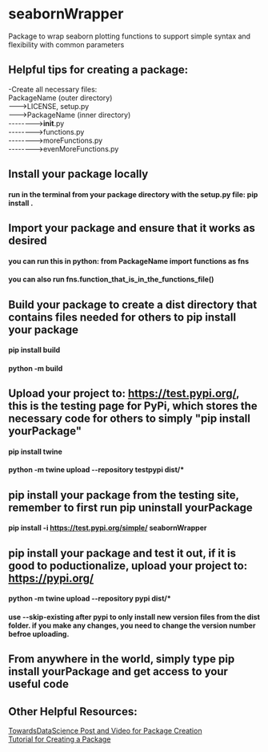 # seabornWrapper
Package to wrap seaborn plotting functions to support simple syntax and flexibility with common parameters


## Helpful tips for creating a package:
-Create all necessary files: 
<br> PackageName (outer directory)
<br> --->LICENSE, setup.py
<br> --->PackageName (inner directory)
<br> -------->__init__.py
<br> -------->functions.py
<br> -------->moreFunctions.py
<br> -------->evenMoreFunctions.py
    
## Install your package locally
#### run in the terminal from your package directory with the setup.py file: pip install . 

## Import your package and ensure that it works as desired
#### you can run this in python: from PackageName import functions as fns
#### you can also run fns.function_that_is_in_the_functions_file()

## Build your package to create a dist directory that contains files needed for others to pip install your package
#### pip install build
#### python -m build


## Upload your project to: https://test.pypi.org/, this is the testing page for PyPi, which stores the necessary code for others to simply "pip install yourPackage"
#### pip install twine
#### python -m twine upload --repository testpypi dist/*

## pip install your package from the testing site, remember to first run pip uninstall yourPackage
#### pip install -i https://test.pypi.org/simple/ seabornWrapper


## pip install your package and test it out, if it is good to poductionalize, upload your project to: https://pypi.org/
#### python -m twine upload --repository pypi dist/*

#### use --skip-existing after pypi to only install new version files from the dist folder. if you make any changes, you need to change the version number befroe uploading.

## From anywhere in the world, simply type pip install yourPackage and get access to your useful code 

## Other Helpful Resources:
[TowardsDataScience Post and Video for Package Creation](https://towardsdatascience.com/how-to-package-your-python-code-df5a7739ab2e)
<br> [Tutorial for Creating a Package](https://python-packaging-tutorial.readthedocs.io/en/latest/setup_py.html)


